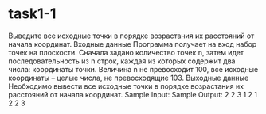 # task1-1

Выведите все исходные точки в порядке возрастания их расстояний от начала координат. 
Входные данные
Программа получает на вход набор точек на плоскости. Сначала задано количество точек n, затем идет последовательность из n строк, каждая из которых содержит два числа: координаты точки. Величина n не превосходит 100, все исходные координаты – целые числа, не превосходящие 103.
Выходные данные
Необходимо вывести все исходные точки в порядке возрастания их расстояний от начала координат.
Sample Input:			Sample Output:
2
2 3					1 2
1 2					2 3
